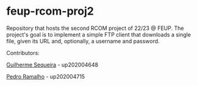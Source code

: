 # feup-rcom-proj2
Repository that hosts the second RCOM project of 22/23 @ FEUP. The project's goal is to implement a simple FTP client that downloads a single file, given its URL and, optionally, a username and password.

Contributors:

[Guilherme Sequeira](https://github.com/Guilherme-Soares-Sequeira) - up202004648

[Pedro Ramalho](https://github.com/pedro-ramalho) - up202004715
